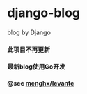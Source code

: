 # django-blog
blog by Django

#### 此项目不再更新

#### 最新blog使用Go开发

#### @see [menghx/levante](https://github.com/menghx/levante)
